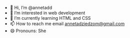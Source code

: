 - 👋 Hi, I’m @annetadd
- 👀 I’m interested in web development 
- 🌱 I’m currently learning HTML and CSS
- 📫 How to reach me email annetadziedzom@gmail.com
- 😄 Pronouns: She
  


<!---
annetadd/annetadd is a ✨ special ✨ repository because its `README.md` (this file) appears on your GitHub profile.
You can click the Preview link to take a look at your changes.
--->
